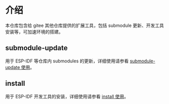# 介绍

本仓库包含给 gitee 其他仓库提供的扩展工具，包括 submodule 更新、开发工具安装等，可加速环境的搭建。

## submodule-update

用于 ESP-IDF 等仓库内 submodules 的更新，详细使用请参看 [submodule-update 使用](./docs/README-submodule-update.md)。

## install

用于 ESP-IDF 开发工具的安装，详细使用请参看 [install 使用](./docs/README-install.md)。